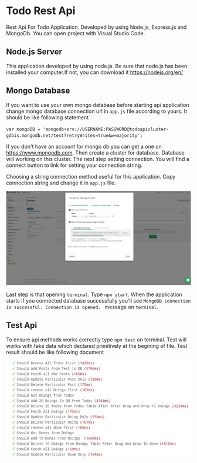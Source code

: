 # Todo Rest Api
Rest Api For Todo Application. Developed by using Node.js, Express.js and MongoDb. You can open project with Visual Studio Code.

## Node.js Server
This application developed by using node.js. Be sure that node.js has been installed your computer.If not, you can download it  https://nodejs.org/en/

## Mongo Database
If you want to use your own mongo database
before starting api application change mongo database connection url in `app.js` file according to yours. It should be like following statement

`var mongoDB = 'mongodb+srv://USERNAME:PASSWORD@todoapicluster-gdbis.mongodb.net/test?retryWrites=true&w=majority';`

If you don't have an account for mongo db you can get a one on https://www.mongodb.com.
Then create a cluster for database. Database will working on this cluster. The next step setting connection.
You will find a connect button to link for setting your connection string.

Choosing a string connection method useful for this application.
Copy connection string and change it in `app.js` file.

![Image of Mongo](https://github.com/Timosis/TodoAppRestApi/blob/master/MongoDbConnection.JPG)

Last step is that opening `terminal`. Type `npm start`. When the application starts if you connected database successfully
you'll see `MongoDB connection is successful. Connection is opened.
` message on `terminal`.

## Test Api
To ensure api methods works correctly type `npm test` on terminal. Test will works with fake data which declared primitively at the begining of file. Test result should be like following document

![Image of Test](https://github.com/Timosis/TodoAppRestApi/blob/master/TestResult.JPG)

